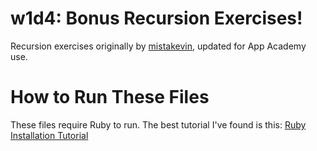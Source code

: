# w1d4: Bonus Recursion Exercises!

Recursion exercises originally by
[mistakevin](https://github.com/mistakevin), updated for App Academy use.

# How to Run These Files
These files require Ruby to run. The best tutorial I've found is this: [Ruby Installation Tutorial](http://installrails.com/steps)
